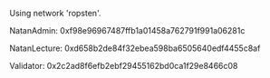 Using network 'ropsten'.

  NatanAdmin:   0xf98e96967487ffb1a01458a762791f991a06281c

  NatanLecture: 0xd658b2de84f32ebea598ba6505640edf4455c8af

  Validator:    0x2c2ad8f6efb2ebf29455162bd0ca1f29e8466c08